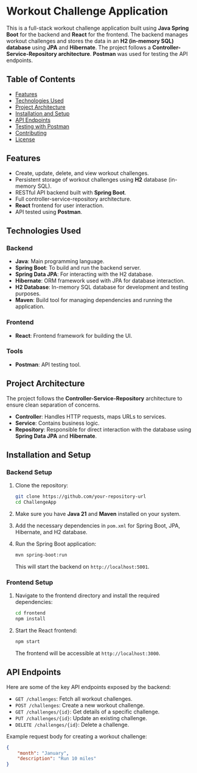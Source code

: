 # Workout Challenge Application

This is a full-stack workout challenge application built using **Java Spring Boot** for the backend and **React** for the frontend. The backend manages workout challenges and stores the data in an **H2 (in-memory SQL) database** using **JPA** and **Hibernate**. The project follows a **Controller-Service-Repository architecture**. **Postman** was used for testing the API endpoints.

## Table of Contents
- [Features](#features)
- [Technologies Used](#technologies-used)
- [Project Architecture](#project-architecture)
- [Installation and Setup](#installation-and-setup)
- [API Endpoints](#api-endpoints)
- [Testing with Postman](#testing-with-postman)
- [Contributing](#contributing)
- [License](#license)

## Features

- Create, update, delete, and view workout challenges.
- Persistent storage of workout challenges using **H2** database (in-memory SQL).
- RESTful API backend built with **Spring Boot**.
- Full controller-service-repository architecture.
- **React** frontend for user interaction.
- API tested using **Postman**.

## Technologies Used

### Backend
- **Java**: Main programming language.
- **Spring Boot**: To build and run the backend server.
- **Spring Data JPA**: For interacting with the H2 database.
- **Hibernate**: ORM framework used with JPA for database interaction.
- **H2 Database**: In-memory SQL database for development and testing purposes.
- **Maven**: Build tool for managing dependencies and running the application.

### Frontend
- **React**: Frontend framework for building the UI.

### Tools
- **Postman**: API testing tool.
  
## Project Architecture

The project follows the **Controller-Service-Repository** architecture to ensure clean separation of concerns.

- **Controller**: Handles HTTP requests, maps URLs to services.
- **Service**: Contains business logic.
- **Repository**: Responsible for direct interaction with the database using **Spring Data JPA** and **Hibernate**.

## Installation and Setup

### Backend Setup

1. Clone the repository:
    ```bash
    git clone https://github.com/your-repository-url
    cd ChallengeApp
    ```

2. Make sure you have **Java 21** and **Maven** installed on your system.

3. Add the necessary dependencies in `pom.xml` for Spring Boot, JPA, Hibernate, and H2 database.

4. Run the Spring Boot application:
    ```bash
    mvn spring-boot:run
    ```

   This will start the backend on `http://localhost:5001`.

### Frontend Setup

1. Navigate to the frontend directory and install the required dependencies:
    ```bash
    cd frontend
    npm install
    ```

2. Start the React frontend:
    ```bash
    npm start
    ```

   The frontend will be accessible at `http://localhost:3000`.

## API Endpoints

Here are some of the key API endpoints exposed by the backend:

- `GET /challenges`: Fetch all workout challenges.
- `POST /challenges`: Create a new workout challenge.
- `GET /challenges/{id}`: Get details of a specific challenge.
- `PUT /challenges/{id}`: Update an existing challenge.
- `DELETE /challenges/{id}`: Delete a challenge.

Example request body for creating a workout challenge:
```json
{
    "month": "January",
    "description": "Run 10 miles"
}
